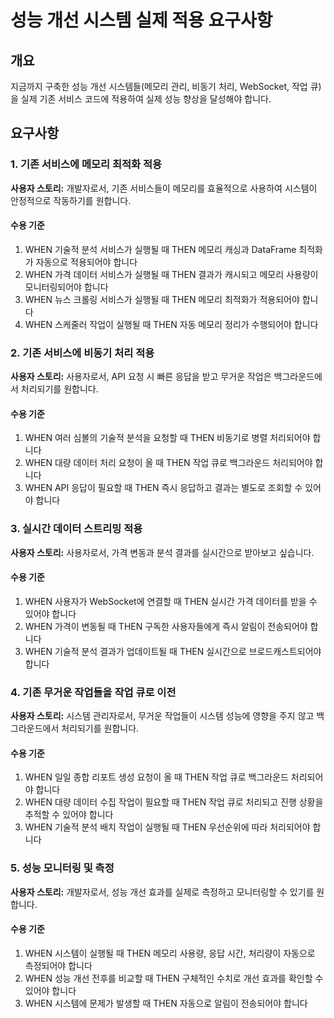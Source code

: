 # 성능 개선 시스템 실제 적용 요구사항

## 개요

지금까지 구축한 성능 개선 시스템들(메모리 관리, 비동기 처리, WebSocket, 작업 큐)을 실제 기존 서비스 코드에 적용하여 실제 성능 향상을 달성해야 합니다.

## 요구사항

### 1. 기존 서비스에 메모리 최적화 적용

**사용자 스토리:** 개발자로서, 기존 서비스들이 메모리를 효율적으로 사용하여 시스템이 안정적으로 작동하기를 원합니다.

#### 수용 기준

1. WHEN 기술적 분석 서비스가 실행될 때 THEN 메모리 캐싱과 DataFrame 최적화가 자동으로 적용되어야 합니다
2. WHEN 가격 데이터 서비스가 실행될 때 THEN 결과가 캐시되고 메모리 사용량이 모니터링되어야 합니다
3. WHEN 뉴스 크롤링 서비스가 실행될 때 THEN 메모리 최적화가 적용되어야 합니다
4. WHEN 스케줄러 작업이 실행될 때 THEN 자동 메모리 정리가 수행되어야 합니다

### 2. 기존 서비스에 비동기 처리 적용

**사용자 스토리:** 사용자로서, API 요청 시 빠른 응답을 받고 무거운 작업은 백그라운드에서 처리되기를 원합니다.

#### 수용 기준

1. WHEN 여러 심볼의 기술적 분석을 요청할 때 THEN 비동기로 병렬 처리되어야 합니다
2. WHEN 대량 데이터 처리 요청이 올 때 THEN 작업 큐로 백그라운드 처리되어야 합니다
3. WHEN API 응답이 필요할 때 THEN 즉시 응답하고 결과는 별도로 조회할 수 있어야 합니다

### 3. 실시간 데이터 스트리밍 적용

**사용자 스토리:** 사용자로서, 가격 변동과 분석 결과를 실시간으로 받아보고 싶습니다.

#### 수용 기준

1. WHEN 사용자가 WebSocket에 연결할 때 THEN 실시간 가격 데이터를 받을 수 있어야 합니다
2. WHEN 가격이 변동될 때 THEN 구독한 사용자들에게 즉시 알림이 전송되어야 합니다
3. WHEN 기술적 분석 결과가 업데이트될 때 THEN 실시간으로 브로드캐스트되어야 합니다

### 4. 기존 무거운 작업들을 작업 큐로 이전

**사용자 스토리:** 시스템 관리자로서, 무거운 작업들이 시스템 성능에 영향을 주지 않고 백그라운드에서 처리되기를 원합니다.

#### 수용 기준

1. WHEN 일일 종합 리포트 생성 요청이 올 때 THEN 작업 큐로 백그라운드 처리되어야 합니다
2. WHEN 대량 데이터 수집 작업이 필요할 때 THEN 작업 큐로 처리되고 진행 상황을 추적할 수 있어야 합니다
3. WHEN 기술적 분석 배치 작업이 실행될 때 THEN 우선순위에 따라 처리되어야 합니다

### 5. 성능 모니터링 및 측정

**사용자 스토리:** 개발자로서, 성능 개선 효과를 실제로 측정하고 모니터링할 수 있기를 원합니다.

#### 수용 기준

1. WHEN 시스템이 실행될 때 THEN 메모리 사용량, 응답 시간, 처리량이 자동으로 측정되어야 합니다
2. WHEN 성능 개선 전후를 비교할 때 THEN 구체적인 수치로 개선 효과를 확인할 수 있어야 합니다
3. WHEN 시스템에 문제가 발생할 때 THEN 자동으로 알림이 전송되어야 합니다
